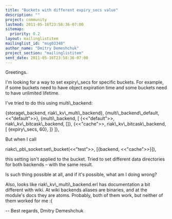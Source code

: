 ```yaml
---
title: "Buckets with different expiry_secs value"
description: ""
project: community
lastmod: 2011-05-16T23:58:36-07:00
sitemap:
  priority: 0.2
layout: mailinglistitem
mailinglist_id: "msg03348"
author_name: "Dmitry Demeshchuk"
project_section: "mailinglistitem"
sent_date: 2011-05-16T23:58:36-07:00
---
```



Greetings.

I'm looking for a way to set expiry\\_secs for specific buckets. For
example, if some buckets need to have object expiration time and some
buckets need to have unlimited lifetime.

I've tried to do this using multi\\_backend:

{storage\\_backend, riak\\_kv\\_multi\\_backend},
{multi\\_backend\\_default, &lt;&lt;"default"&gt;&gt;},
{multi\\_backend, [
 {&lt;&lt;"default"&gt;&gt;, riak\\_kv\\_bitcask\\_backend, []},
 {&lt;&lt;"cache"&gt;&gt;, riak\\_kv\\_bitcask\\_backend, [
 {expiry\\_secs, 60},
 ]}
]},

But when I call

riakc\\_pb\\_socket:set\\_bucket(&lt;&lt;"test"&gt;&gt;, [{backend, &lt;&lt;"cache"&gt;&gt;}]),

this setting isn't applied to the bucket. Tried to set different data
directories for both backends – with the same result.

Is such thing possible at all, and if it's possible, what am I doing wrong?

Also, looks like riak\\_kv\\_multi\\_backend.erl has documentation a bit
different with wiki. At wiki backends aliases are binaries, and at the
module's docs they are atoms. Probably, both of them work, but neither
of them worked for me :(

-- 
Best regards,
Dmitry Demeshchuk

